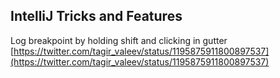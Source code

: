 ## IntelliJ Tricks and Features

Log breakpoint by holding shift and clicking in gutter  
[https://twitter.com/tagir_valeev/status/1195875911800897537](https://twitter.com/tagir_valeev/status/1195875911800897537)  

